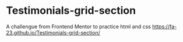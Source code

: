 # Testimonials-grid-section
 A challengue from Frontend Mentor to practice html and css 
https://fa-23.github.io/Testimonials-grid-section/
